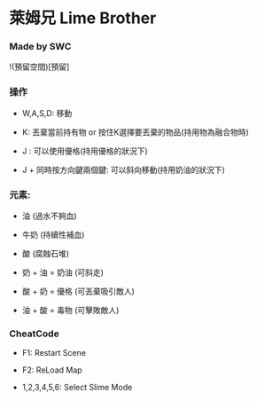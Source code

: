 # 萊姆兄 Lime Brother

### Made by SWC

!(預留空間)[預留]

### 操作

* W,A,S,D: 移動

* K: 丟棄當前持有物 or 按住K選擇要丟棄的物品(持用物為融合物時)

* J : 可以使用優格(持用優格的狀況下)

* J + 同時按方向鍵兩個鍵: 可以斜向移動(持用奶油的狀況下)

### 元素:

* 油 (過水不夠血)

* 牛奶 (持續性補血)

* 酸 (腐蝕石堆)

* 奶 + 油 = 奶油 (可斜走)

* 酸 + 奶 = 優格 (可丟棄吸引敵人)

* 油 + 酸 = 毒物 (可擊敗敵人)


### CheatCode

* F1: Restart Scene

* F2: ReLoad Map

* 1,2,3,4,5,6: Select Slime Mode

